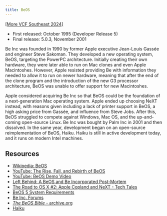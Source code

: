 ```yaml
---
title: BeOS
---
```


[[More VCF Southeast 2024]](/computers/vcfse2024)

- First released: October 1995 (Developer Release 5)
- Final release: 5.0.3, November 2001

Be Inc was founded in 1990 by former Apple executive Jean-Louis Gassée and engineer Steve Sakoman. They developed a new operating system, BeOS, targeting the PowerPC architecture. Initially creating their own hardware, they were later able to run on Mac clones and even Apple Macintoshes. However, Apple resisted providing Be with information they needed to allow it to run on newer hardware, meaning that after the end of the clone program and the introduction of the new G3 processor architecture, BeOS was unable to offer support for new Macintoshes.

Apple considered acquiring Be Inc so that BeOS could be the foundation of a next-generation Mac operating system. Apple ended up choosing NeXT instead, with reasons given including a lack of printer support in BeOS, a high asking price from Gassée, and influence from Steve Jobs. After this, BeOS struggled to compete against Windows, Mac OS, and the up-and-coming open-source Linux. Be Inc was bought by Palm Inc in 2001 and then dissolved. In the same year, development began on an open-source reimplementation of BeOS, Haiku. Haiku is still in active development today, and it runs on modern Intel machines.

## Resources

- [Wikipedia: BeOS](https://en.wikipedia.org/wiki/BeOS)
- [YouTube: The Rise, Fall, and Rebirth of BeOS](https://youtu.be/u3QoGZRTB_I)
- [YouTube: BeOS Demo Video](https://youtu.be/cjriSNgFHsM)
- [Left Behind: A BeOS and Be Incorporated Post-Mortem](https://macfolkloreradio.com/be/)
- [The Road to OS X #2: Apple Copland and NeXT - Tech Tales](https://overcast.fm/+wCpzWVZXA)
- [BeOS 5 System Requirements](https://web.archive.org/web/20010204022700/http://www.be.com/support/guides/beosreadylist_ppc.html)
- [Be Inc. Forums](https://discuss.haiku-os.org/c/be/7)
- [_The BeOS Bible_ - archive.org](https://archive.org/details/the_beos_bible)
- [Haiku](https://www.haiku-os.org/)
